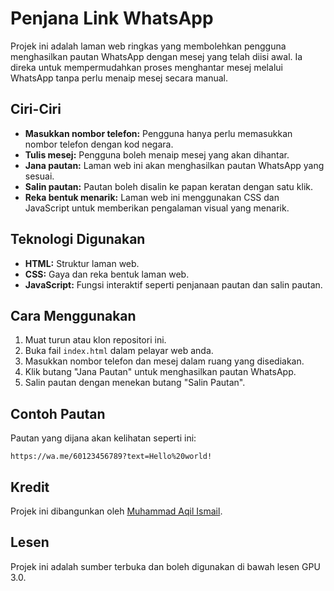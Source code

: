 # Penjana Link WhatsApp

Projek ini adalah laman web ringkas yang membolehkan pengguna menghasilkan pautan WhatsApp dengan mesej yang telah diisi awal. Ia direka untuk mempermudahkan proses menghantar mesej melalui WhatsApp tanpa perlu menaip mesej secara manual.

## Ciri-Ciri
- **Masukkan nombor telefon:** Pengguna hanya perlu memasukkan nombor telefon dengan kod negara.
- **Tulis mesej:** Pengguna boleh menaip mesej yang akan dihantar.
- **Jana pautan:** Laman web ini akan menghasilkan pautan WhatsApp yang sesuai.
- **Salin pautan:** Pautan boleh disalin ke papan keratan dengan satu klik.
- **Reka bentuk menarik:** Laman web ini menggunakan CSS dan JavaScript untuk memberikan pengalaman visual yang menarik.

## Teknologi Digunakan
- **HTML:** Struktur laman web.
- **CSS:** Gaya dan reka bentuk laman web.
- **JavaScript:** Fungsi interaktif seperti penjanaan pautan dan salin pautan.

## Cara Menggunakan
1. Muat turun atau klon repositori ini.
2. Buka fail `index.html` dalam pelayar web anda.
3. Masukkan nombor telefon dan mesej dalam ruang yang disediakan.
4. Klik butang "Jana Pautan" untuk menghasilkan pautan WhatsApp.
5. Salin pautan dengan menekan butang "Salin Pautan".

## Contoh Pautan
Pautan yang dijana akan kelihatan seperti ini:
```
https://wa.me/60123456789?text=Hello%20world!
```

## Kredit
Projek ini dibangunkan oleh [Muhammad Aqil Ismail](https://github.com/BlankedWave).

## Lesen
Projek ini adalah sumber terbuka dan boleh digunakan di bawah lesen GPU 3.0.
